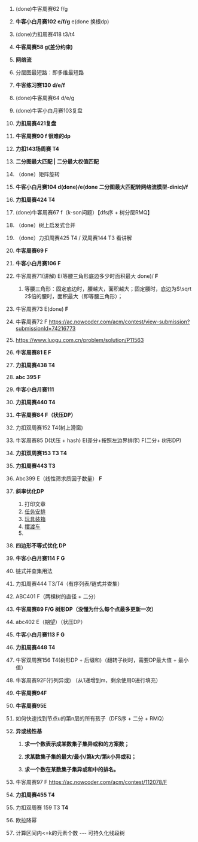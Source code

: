 1. (done)牛客周赛62 f/g 
2. **牛客小白月赛102 e/f/g**  e(done 换根dp)
3. (done)力扣周赛418 t3/t4
4. **牛客周赛58 g(差分约束)**
5. **网络流**
6. 分层图最短路：即多维最短路
7. **牛客练习赛130 d/e/f**
8. (done)牛客周赛64 d/e/g 
9. (done)牛客小白月赛103复盘
10. **力扣周赛421复盘**
11. **牛客周赛90  f 很难的dp**
12. **力扣143场周赛 T4**
13. **二分图最大匹配 | 二分最大权值匹配**
14. （done）矩阵旋转
15. **牛客小白月赛104 d(done)/e(done 二分图最大匹配转网络流模型-dinic)/f**
16. **力扣周赛424 T4**
17. (done)牛客周赛67 f（k-son问题）【dfs序 + 树分层RMQ】
18. （done）树上启发式合并
19. （done）力扣周赛425 T4 / 双周赛144 T3 看讲解
20. **牛客周赛69 F**
21. **牛客小白月赛106 F**
22. 牛客周赛71(讲解) E(等腰三角形底边多少时面积最大 done)/ **F** 
    1. 等腰三角形：固定底边时，腰越大，面积越大；固定腰时，底边为$\sqrt 2$倍的腰时，面积最大（即等腰三角形）；
23. 牛客周赛73 E(done)  **F**
24. 牛客周赛72 F https://ac.nowcoder.com/acm/contest/view-submission?submissionId=74216773
25. https://www.luogu.com.cn/problem/solution/P11563
26. **牛客周赛81 E F**
27. **力扣周赛438 T4**
28. **abc 395 F**
29. **牛客小白月赛111**
30. **力扣周赛440 T4**
31. **牛客周赛84 F（状压DP）**
32. 力扣双周赛152 T4(树上滑窗)
33. 牛客周赛85 D(状压 + hash) E(差分+按照左边界排序) F(二分+ 树形DP)
34. **力扣双周赛153 T3 T4**
35. **力扣周赛443 T3**
36. Abc399 E（线性筛求质因子数量） **F**
37. **斜率优化DP**
    1. 打印文章
    1. [任务安排](https://www.luogu.com.cn/problem/P2365)
    1. [玩具装箱](https://www.luogu.com.cn/problem/P3195)
    1. [摆渡车](https://www.luogu.com.cn/problem/P5017)
    1. 
38. **四边形不等式优化 DP**
39. **牛客小白月赛114 F G**
40. 链式并查集用法
41. 力扣周赛444 T3/T4（有序列表/链式并查集）
42. ABC401 F（两棵树的直径 + 二分）
43. **牛客周赛89  F/G 树形DP（没懂为什么每个点最多更新一次）**
44. abc402 E（期望）（状压DP）
45. **牛客小白月赛113 F G**
46. **力扣周赛448 T4**
47. 牛客双周赛156 T4(树形DP + 后缀和)（翻转子树时，需要DP最大值 + 最小值）
48. 牛客周赛92F(行列异或) （从1递增到m，剩余使用0进行填充）
49. **牛客周赛94F**
50. **牛客周赛95E**
51. 如何快速找到节点u的第n层的所有孩子（DFS序 + 二分 + RMQ）
52. **异或线性基**

    1. **求一个数表示成某数集子集异或和的方案数；**
    2. **求某数集子集的最大/最小/第$k$大/第$k$小异或和；**

    3. **求一个数在某数集子集异或和中的排名。**

53. 牛客周赛97 F https://ac.nowcoder.com/acm/contest/112078/F
54. **力扣周赛455 T4**
55. 力扣双周赛 159 T3 **T4**
56. 欧拉降幂
57. 计算区间内<=k的元素个数 --- 可持久化线段树
